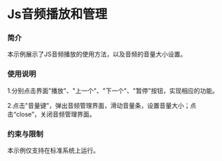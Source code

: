# Js音频播放和管理

### 简介

本示例展示了JS音频播放的使用方法，以及音频的音量大小设置。

### 使用说明

1.分别点击界面"播放"、"上一个"、"下一个"、"暂停"按钮，实现相应的功能。

2.点击"音量键"，弹出音频管理界面，滑动音量条，设置音量大小；点击“close”，关闭音频管理界面。

### 约束与限制

本示例仅支持在标准系统上运行。


